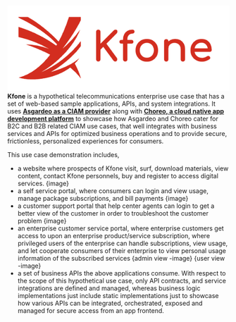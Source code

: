 ![kfone-logo](/images/kfone-logo.png)
**Kfone** is a hypothetical telecommunications enterprise use case that has a set of web-based sample applications, APIs, and system integrations.  It uses [**Asgardeo as a CIAM provider**](https://wso2.com/asgardeo/) along with [**Choreo, a cloud native app development platform**](https://wso2.com/choreo/) to showcase how Asgardeo and Choreo cater for B2C and B2B related CIAM use cases, that well integrates with business services and APIs for optimized business operations and to provide secure, frictionless, personalized experiences for consumers.

This use case demonstration includes,
 - a website where prospects of Kfone visit, surf, download materials, view content, contact Kfone personnels, buy and register to access digital services.
{image}
- a self service portal, where consumers can login and view usage, manage package subscriptions, and bill payments
{image}
- a customer support portal that help center agents can login to get a better view of the customer in order to troubleshoot the customer problem
{image}
- an enterprise customer service portal, where enterprise customers get access to upon an enterprise product/service subscription, where privileged users of the enterprise can handle subscriptions, view usage, and let cooperate consumers of their enterprise to view personal usage information of the subscribed services
{admin view -image}
{user view -image} 
- a set of business APIs the above applications consume. With respect to the scope of this hypothetical use case, only API contracts, and service integrations are defined and managed, whereas business logic implementations just include static implementations just to showcase how various APIs can be integrated, orchestrated, exposed and managed for secure access from an app frontend.
